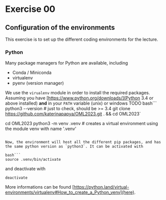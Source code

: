 # Exercise 00

## Configuration of the environments

This exercise is to set up the different coding environments for the lecture.

### Python 

Many package managers for Python are available, including

- Conda / Miniconda
- virtualenv
- pyenv (version manager)

We use the `virualenv` module in order to install the required packages.
Assuming you have [https://www.python.org/downloads/](Python 3.4 or above installed) **and** in your `PATH` variable (unix) or windows TODO
bash```
python3 --version  # just to check, should be >= 3.4
git clone https://github.com/katerinapapya/OML2023.git . && cd OML2023`

cd OML2023
python3 -m venv .venv  # creates a virtual environment using the module venv with name '.venv'
```

Now, the environment will host all the different pip packages, and has the same python version as `python3`. It can be activated with

bash```
source .venv/bin/activate
```

and deactivate with 

```
deactivate
```

More informations can be found [https://python.land/virtual-environments/virtualenv#How_to_create_a_Python_venv](here).


<!--### Julia-->
